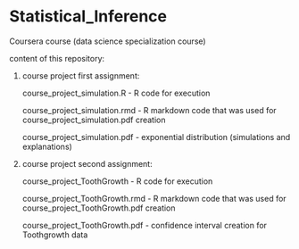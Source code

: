 # Statistical_Inference
Coursera course (data science specialization course)

content of this repository:

1)  course project first assignment:

    course_project_simulation.R - R code for execution
    
    course_project_simulation.rmd - R markdown code that was used for course_project_simulation.pdf creation
    
    
    course_project_simulation.pdf - exponential distribution (simulations and explanations)
    
    
2)  course project second assignment:

    course_project_ToothGrowth - R code for execution
    
    course_project_ToothGrowth.rmd - R markdown code that was used for course_project_ToothGrowth.pdf creation
    
    course_project_ToothGrowth.pdf - confidence interval creation for Toothgrowth data
    
